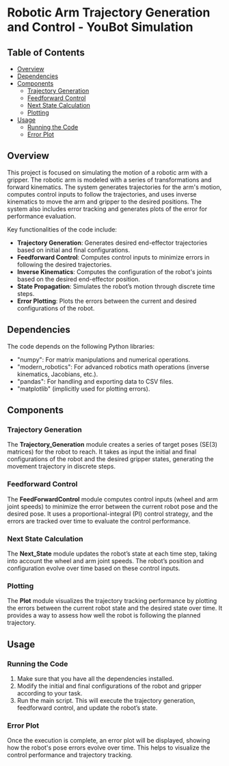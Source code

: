 # Robotic Arm Trajectory Generation and Control - YouBot Simulation

## Table of Contents

- [Overview](#overview)
- [Dependencies](#dependencies)
- [Components](#components)
  - [Trajectory Generation](#trajectory-generation)
  - [Feedforward Control](#feedforward-control)
  - [Next State Calculation](#next-state-calculation)
  - [Plotting](#plotting)
- [Usage](#usage)
  - [Running the Code](#running-the-code)
  - [Error Plot](#error-plot)


## Overview

This project is focused on simulating the motion of a robotic arm with a gripper. The robotic arm is modeled with a series of transformations and forward kinematics. The system generates trajectories for the arm's motion, computes control inputs to follow the trajectories, and uses inverse kinematics to move the arm and gripper to the desired positions. The system also includes error tracking and generates plots of the error for performance evaluation.

Key functionalities of the code include:

- **Trajectory Generation**: Generates desired end-effector trajectories based on initial and final configurations.
- **Feedforward Control**: Computes control inputs to minimize errors in following the desired trajectories.
- **Inverse Kinematics**: Computes the configuration of the robot's joints based on the desired end-effector position.
- **State Propagation**: Simulates the robot’s motion through discrete time steps.
- **Error Plotting**: Plots the errors between the current and desired configurations of the robot.

## Dependencies

The code depends on the following Python libraries:

- "numpy": For matrix manipulations and numerical operations.
- "modern_robotics": For advanced robotics math operations (inverse kinematics, Jacobians, etc.).
- "pandas": For handling and exporting data to CSV files.
- "matplotlib" (implicitly used for plotting errors).

## Components

### Trajectory Generation

The **Trajectory_Generation** module creates a series of target poses (SE(3) matrices) for the robot to reach. It takes as input the initial and final configurations of the robot and the desired gripper states, generating the movement trajectory in discrete steps.

### Feedforward Control

The **FeedForwardControl** module computes control inputs (wheel and arm joint speeds) to minimize the error between the current robot pose and the desired pose. It uses a proportional-integral (PI) control strategy, and the errors are tracked over time to evaluate the control performance.

### Next State Calculation

The **Next_State** module updates the robot’s state at each time step, taking into account the wheel and arm joint speeds. The robot’s position and configuration evolve over time based on these control inputs.

### Plotting

The **Plot** module visualizes the trajectory tracking performance by plotting the errors between the current robot state and the desired state over time. It provides a way to assess how well the robot is following the planned trajectory.

## Usage

### Running the Code

1. Make sure that you have all the dependencies installed.
2. Modify the initial and final configurations of the robot and gripper according to your task.
3. Run the main script. This will execute the trajectory generation, feedforward control, and update the robot’s state.


### Error Plot

Once the execution is complete, an error plot will be displayed, showing how the robot's pose errors evolve over time. This helps to visualize the control performance and trajectory tracking.

